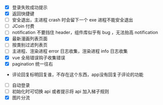 - [x] 登录失败成功提示
- [x] 返回快捷键
- [ ] 安全退出，主进程 crash 时会留下一个 exe 进程不能安全退出
- [ ] JCoin 付费
- [ ] notification 不要挡住 header，组件库似乎有 bug ，无法抬高 notification
- [x] 最新漫画列表页面
- [ ] 按类别过滤列表页
- [ ] 主进程、渲染进程 error 日志收集，渲染进程 info 日志收集
- [x] vue 全局错误钩子收集错误
- [x] pagination 统一往右
- 评论回复标明回复谁，不存在这个东西，app没有回复子评论的功能
- [ ] 自动登录
- [ ] 初始化时可切换 api 或者提示将 api 加入梯子规则
- [x] 图片分流